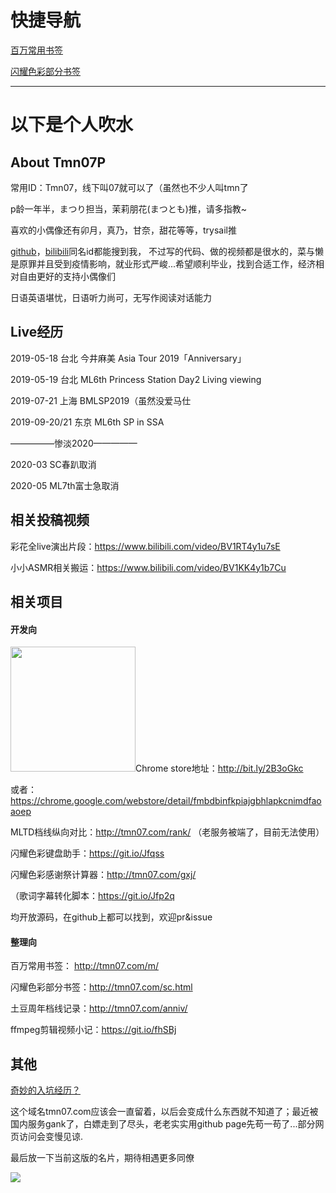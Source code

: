 # 快捷导航

<a href="http://tmn07.com/m">百万常用书签</a>

<a href="http://tmn07.com/sc.html">闪耀色彩部分书签</a>

*****************

# 以下是个人吹水

## About Tmn07P

常用ID：Tmn07，线下叫07就可以了（虽然也不少人叫tmn了

p龄一年半，まつり担当，茉莉朋花(まつとも)推，请多指教~

喜欢的小偶像还有卯月，真乃，甘奈，甜花等等，trysail推

[github](https://github.com/qq519043202)，[bilibili](https://space.bilibili.com/8162825)同名id都能搜到我， 不过写的代码、做的视频都是很水的，菜与懒是原罪并且受到疫情影响，就业形式严峻...希望顺利毕业，找到合适工作，经济相对自由更好的支持小偶像们

日语英语堪忧，日语听力尚可，无写作阅读对话能力

## Live经历

2019-05-18 台北 今井麻美 Asia Tour 2019「Anniversary」

2019-05-19 台北 ML6th Princess Station Day2 Living viewing

2019-07-21 上海 BMLSP2019（虽然没爱马仕

2019-09-20/21 东京 ML6th SP in SSA

—————惨淡2020—————

2020-03 SC春趴取消

2020-05 ML7th富士急取消

## 相关投稿视频

彩花全live演出片段：https://www.bilibili.com/video/BV1RT4y1u7sE

小小ASMR相关搬运：https://www.bilibili.com/video/BV1KK4y1b7Cu

## 相关项目

#### 开发向

<img src="http://tmn07.com/p/search.png" style="width: 200px; ">Chrome store地址：http://bit.ly/2B3oGkc

或者：https://chrome.google.com/webstore/detail/fmbdbinfkpiajgbhlapkcnimdfaoaoep

MLTD档线纵向对比：http://tmn07.com/rank/ （老服务被端了，目前无法使用）

闪耀色彩键盘助手：https://git.io/Jfqss

闪耀色彩感谢祭计算器：http://tmn07.com/gxj/

（歌词字幕转化脚本：https://git.io/Jfp2q

均开放源码，在github上都可以找到，欢迎pr&issue

#### 整理向

百万常用书签： http://tmn07.com/m/

闪耀色彩部分书签：http://tmn07.com/sc.html

土豆周年档线记录：http://tmn07.com/anniv/

ffmpeg剪辑视频小记：https://git.io/fhSBj

## 其他

[奇妙的入坑经历？](St@rt.html)

这个域名tmn07.com应该会一直留着，以后会变成什么东西就不知道了；最近被国内服务gank了，白嫖走到了尽头，老老实实用github page先苟一苟了...部分网页访问会变慢见谅.

最后放一下当前这版的名片，期待相遇更多同僚

![](http://tmn07.com/p/card2.jpg)